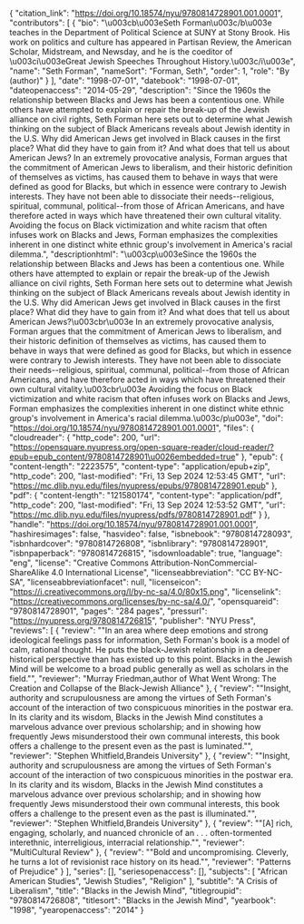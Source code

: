 {
   "citation_link": "https://doi.org/10.18574/nyu/9780814728901.001.0001",
   "contributors": [
     {
       "bio": "\u003cb\u003eSeth Forman\u003c/b\u003e teaches in the Department of Political Science at SUNY at Stony Brook. His work on politics and culture has appeared in Partisan Review, the American Scholar, Midstream, and Newsday, and he is the coeditor of \u003ci\u003eGreat Jewish Speeches Throughout History.\u003c/i\u003e",
       "name": "Seth Forman",
       "nameSort": "Forman, Seth",
       "order": 1,
       "role": "By (author)"
     }
   ],
   "date": "1998-07-01",
   "datebook": "1998-07-01",
   "dateopenaccess": "2014-05-29",
   "description": "Since the 1960s the relationship between Blacks and Jews has been a contentious one. While others have attempted to explain or repair the break-up of the Jewish alliance on civil rights, Seth Forman here sets out to determine what Jewish thinking on the subject of Black Americans reveals about Jewish identity in the U.S.  Why did American Jews get involved in Black causes in the first place? What did they have to gain from it? And what does that tell us about American Jews? In an extremely provocative analysis, Forman argues that the commitment of American Jews to liberalism, and their historic definition of themselves as victims, has caused them to behave in ways that were defined as good for Blacks, but which in essence were contrary to Jewish interests.  They have not been able to dissociate their needs--religious, spiritual, communal, political--from those of African Americans, and have therefore acted in ways which have threatened their own cultural vitality. Avoiding the focus on Black victimization and white racism that often infuses work on Blacks and Jews, Forman emphasizes the complexities inherent in one distinct white ethnic group's involvement in America's racial dilemma.",
   "descriptionhtml": "\u003cp\u003eSince the 1960s the relationship between Blacks and Jews has been a contentious one. While others have attempted to explain or repair the break-up of the Jewish alliance on civil rights, Seth Forman here sets out to determine what Jewish thinking on the subject of Black Americans reveals about Jewish identity in the U.S.  Why did American Jews get involved in Black causes in the first place? What did they have to gain from it? And what does that tell us about American Jews?\u003cbr\u003e In an extremely provocative analysis, Forman argues that the commitment of American Jews to liberalism, and their historic definition of themselves as victims, has caused them to behave in ways that were defined as good for Blacks, but which in essence were contrary to Jewish interests.  They have not been able to dissociate their needs--religious, spiritual, communal, political--from those of African Americans, and have therefore acted in ways which have threatened their own cultural vitality.\u003cbr\u003e Avoiding the focus on Black victimization and white racism that often infuses work on Blacks and Jews, Forman emphasizes the complexities inherent in one distinct white ethnic group's involvement in America's racial dilemma.\u003c/p\u003e",
   "doi": "https://doi.org/10.18574/nyu/9780814728901.001.0001",
   "files": {
     "cloudreader": {
       "http_code": 200,
       "url": "https://opensquare.nyupress.org/open-square-reader/cloud-reader/?epub=epub_content/9780814728901\u0026embedded=true"
     },
     "epub": {
       "content-length": "2223575",
       "content-type": "application/epub+zip",
       "http_code": 200,
       "last-modified": "Fri, 13 Sep 2024 12:53:45 GMT",
       "url": "https://mc.dlib.nyu.edu/files/nyupress/epubs/9780814728901.epub"
     },
     "pdf": {
       "content-length": "121580174",
       "content-type": "application/pdf",
       "http_code": 200,
       "last-modified": "Fri, 13 Sep 2024 12:53:52 GMT",
       "url": "https://mc.dlib.nyu.edu/files/nyupress/pdfs/9780814728901.pdf"
     }
   },
   "handle": "https://doi.org/10.18574/nyu/9780814728901.001.0001",
   "hashiresimages": false,
   "hasvideo": false,
   "isbnebook": "9780814728093",
   "isbnhardcover": "9780814726808",
   "isbnlibrary": "9780814728901",
   "isbnpaperback": "9780814726815",
   "isdownloadable": true,
   "language": "eng",
   "license": "Creative Commons Attribution-NonCommercial-ShareAlike 4.0 International License",
   "licenseabbreviation": "CC BY-NC-SA",
   "licenseabbreviationfacet": null,
   "licenseicon": "https://i.creativecommons.org/l/by-nc-sa/4.0/80x15.png",
   "licenselink": "https://creativecommons.org/licenses/by-nc-sa/4.0/",
   "opensquareid": "9780814728901",
   "pages": "284 pages",
   "pressurl": "https://nyupress.org/9780814726815",
   "publisher": "NYU Press",
   "reviews": [
     {
       "review": "\"In an area where deep emotions and strong ideological feelings pass for information, Seth Forman's book is a model of calm, rational thought. He puts the black-Jewish relationship in a deeper historical perspective than has existed up to this point. Blacks in the Jewish Mind will be welcome to a broad public generally as well as scholars in the field.\"",
       "reviewer": "Murray Friedman,author of What Went Wrong: The Creation and Collapse of the Black-Jewish Alliance"
     },
     {
       "review": "\"Insight, authority and scrupulousness are among the virtues of Seth Forman's account of the interaction of two conspicuous minorities in the postwar era. In its clarity and its wisdom, Blacks in the Jewish Mind constitutes a marvelous advance over previous scholarship; and in showing how frequently Jews misunderstood their own communal interests, this book offers a challenge to the present even as the past is luminated.\"",
       "reviewer": "Stephen Whitfield,Brandeis University"
     },
     {
       "review": "\"Insight, authority and scrupulousness are among the virtues of Seth Forman's account of the interaction of two conspicuous minorities in the postwar era. In its clarity and its wisdom, Blacks in the Jewish Mind constitutes a marvelous advance over previous scholarship; and in showing how frequently Jews misunderstood their own communal interests, this book offers a challenge to the present even as the past is illuminated.\"",
       "reviewer": "Stephen Whitfield,Brandeis University"
     },
     {
       "review": "\"[A] rich, engaging, scholarly, and nuanced chronicle of an . . . often-tormented interethnic, interreligious, interracial relationship.\"",
       "reviewer": "MultiCultural Review"
     },
     {
       "review": "\"Bold and uncompromising.  Cleverly, he turns a lot of revisionist race history on its head.\"",
       "reviewer": "Patterns of Prejudice"
     }
   ],
   "series": [],
   "seriesopenaccess": [],
   "subjects": [
     "African American Studies",
     "Jewish Studies",
     "Religion"
   ],
   "subtitle": "A Crisis of Liberalism",
   "title": "Blacks in the Jewish Mind",
   "titlegroupid": "9780814726808",
   "titlesort": "Blacks in the Jewish Mind",
   "yearbook": "1998",
   "yearopenaccess": "2014"
 }
